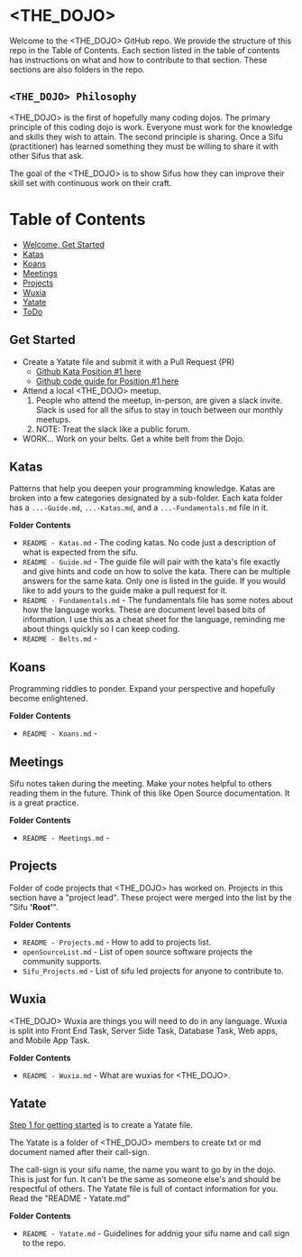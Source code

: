 # <THE_DOJO> 
Welcome to the <THE_DOJO> GitHub repo. We provide the structure of this repo in the Table of Contents. Each section listed in the table of contents has instructions on what and how to contribute to that section. These sections are also folders in the repo.

## `<THE_DOJO> Philosophy`
<THE_DOJO> is the first of hopefully many coding dojos. The primary principle of this coding dojo is work. Everyone must work for the knowledge and skills they wish to attain. The second principle is sharing. Once a Sifu (practitioner) has learned something they must be willing to share it with other Sifus that ask.

The goal of the <THE_DOJO> is to show Sifus how they can improve their skill set with continuous work on their craft.

# Table of Contents
- [Welcome, Get Started](README.md#get-started)
- [Katas](README.md#katas)
- [Koans](README.md#koans)
- [Meetings](README.md#meetings)
- [Projects](README.md#projects)
- [Wuxia](README.md#wuxia)
- [Yatate](README.md#yatate)
- [ToDo](README.md#ToDo)

## Get Started
- Create a Yatate file and submit it with a Pull Request (PR) 
  - [Github Kata Position #1 here](./Katas/GitHub/GitHub-Katas.md#position-1-join-the-dojo-initialize-yatate-file)
  - [Github code guide for Position #1 here](./Katas/GitHub/GitHub-Guide.md#position-1-join-the-dojo-initialize-yatate-file)
- Attend a local <THE_DOJO> meetup.
  1. People who attend the meetup, in-person, are given a slack invite. Slack is used for all the sifus to stay in touch between our monthly meetups. 
  2. NOTE: Treat the slack like a public forum. 
- WORK... Work on your belts. Get a white belt from the Dojo.

## Katas
Patterns that help you deepen your programming knowledge. Katas are broken into a few categories designated by a sub-folder. Each kata folder has a `...-Guide.md`, `...-Katas.md`, and a `...-Fundamentals.md` file in it.

**Folder Contents**
- `README - Katas.md` - The coding katas. No code just a description of what is expected from the sifu.
- `README - Guide.md` - The guide file will pair with the kata's file exactly and give hints and code on how to solve the kata. There can be multiple answers for the same kata. Only one is listed in the guide. If you would like to add yours to the guide make a pull request for it.
- `README - Fundamentals.md` - The fundamentals file has some notes about how the language works. These are document level based bits of information. I use this as a cheat sheet for the language, reminding me about things quickly so I can keep coding.
- `README - Belts.md` - 

## Koans
Programming riddles to ponder. Expand your perspective and hopefully become enlightened.

**Folder Contents**
- `README - Koans.md` - 

## Meetings
Sifu notes taken during the meeting. Make your notes helpful to others reading them in the future. Think of this like Open Source documentation. It is a great practice.

**Folder Contents**
- `README - Meetings.md` - 

## Projects
Folder of code projects that <THE_DOJO> has worked on. Projects in this section have a "project lead". These project were merged into the list by the "Sifu **'Root'**".

**Folder Contents**
- `README - Projects.md` - How to add to projects list.
- `openSourceList.md` - List of open source software projects the community supports.
- `Sifu_Projects.md` - List of sifu led projects for anyone to contribute to. 

## Wuxia
<THE_DOJO> Wuxia are things you will need to do in any language. Wuxia is split into Front End Task, Server Side Task, Database Task, Web apps, and Mobile App Task.

**Folder Contents**
- `README - Wuxia.md` - What are wuxias for <THE_DOJO>.

## Yatate
[Step 1 for getting started](#get-started) is to create a Yatate file.

The Yatate is a folder of <THE_DOJO> members to create txt or md document named after their call-sign. 

The call-sign is your sifu name, the name you want to go by in the dojo. This is just for fun. It can't be the same as someone else's and should be respectful of others. The Yatate file is full of contact information for you. Read the "README - Yatate.md"

**Folder Contents**
- `README - Yatate.md` - Guidelines for addnig your sifu name and call sign to the repo.
